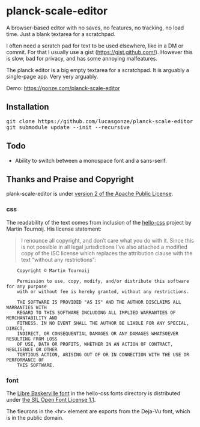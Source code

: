 # planck-scale-editor
A browser-based editor with no saves, no features, no tracking, no load time. Just a blank textarea for a scratchpad.

I often need a scratch pad for text to be used elsewhere, like in a DM or commit. For that I usually use a gist (https://gist.github.com/). However this is slow, bad for privacy, and has some annoying malfeatures.

The planck editor is a big empty textarea for a scratchpad. It is arguably a single-page app. Very very arguably.

Demo: https://gonze.com/planck-scale-editor

## Installation

<pre>git clone https://github.com/lucasgonze/planck-scale-editor
git submodule update --init --recursive</pre>

## Todo

- Ability to switch between a monospace font and a sans-serif.

## Thanks and Praise and Copyright

plank-scale-editor is under [version 2 of the Apache Public License](LICENSE.txt).

### css

The readability of the text comes from inclusion of the [hello-css](https://github.com/arp242/hello-css) project by Martin Tournoij. His license statement:

> I renounce all copyright, and don’t care what you do with it. Since this is not possible in all legal jurisdictions I’ve also attached a modified copy of the ISC license which replaces the attribution clause with the text “without any restrictions”:

        Copyright © Martin Tournoij

        Permission to use, copy, modify, and/or distribute this software for any purpose
        with or without fee is hereby granted, without any restrictions.

        THE SOFTWARE IS PROVIDED "AS IS" AND THE AUTHOR DISCLAIMS ALL WARRANTIES WITH
        REGARD TO THIS SOFTWARE INCLUDING ALL IMPLIED WARRANTIES OF MERCHANTABILITY AND
        FITNESS. IN NO EVENT SHALL THE AUTHOR BE LIABLE FOR ANY SPECIAL, DIRECT,
        INDIRECT, OR CONSEQUENTIAL DAMAGES OR ANY DAMAGES WHATSOEVER RESULTING FROM LOSS
        OF USE, DATA OR PROFITS, WHETHER IN AN ACTION OF CONTRACT, NEGLIGENCE OR OTHER
        TORTIOUS ACTION, ARISING OUT OF OR IN CONNECTION WITH THE USE OR PERFORMANCE OF
        THIS SOFTWARE.


### font

The [Libre Baskerville font](https://github.com/impallari/Libre-Baskerville) in
the hello-css fonts directory is distributed under [the SIL Open Font License 1.1](https://scripts.sil.org/cms/scripts/page.php?item_id=OFL-FAQ_web). 

The fleurons in the &lt;hr&gt; element are exports from the Deja-Vu font, which
is in the public domain.

